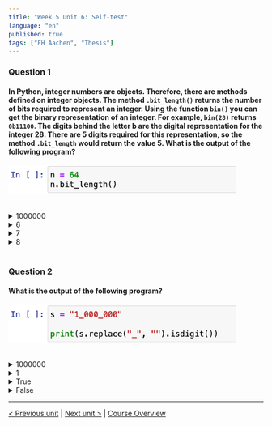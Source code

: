 ```yaml
---
title: "Week 5 Unit 6: Self-test"
language: "en"
published: true
tags: ["FH Aachen", "Thesis"]
---
```


### Question 1

#### In Python, integer numbers are objects. Therefore, there are methods defined on integer objects. The method ```.bit_length()``` returns the number of bits required to represent an integer. Using the function ```bin()``` you can get the binary representation of an integer. For example, ```bin(28)``` returns ```0b11100```. The digits behind the letter b are the digital representation for the integer 28. There are 5 digits required for this representation, so the method ```.bit_length``` would return the value 5. What is the output of the following program?

<img src=imgs/week5_unit6_f1.png width="450"><br><br>

<details>
	<summary>1000000</summary>
	❌
</details>


<details>
	<summary>6</summary>
	❌
</details>


<details>
	<summary>7</summary>
	✅
</details>


<details>
	<summary>8</summary>
	❌
</details>

<br>

### Question 2

#### What is the output of the following program?

<img src=imgs/week5_unit6_f2.png width="450"><br><br>

<details>
	<summary>1000000</summary>
	❌
</details>


<details>
	<summary>1</summary>
	❌
</details>


<details>
	<summary>True</summary>
	✅
</details>


<details>
	<summary>False</summary>
	❌
</details>

---

[< Previous unit](/teaching/python-mooc/week5_unit6_methods_vs_functions) | [Next unit >](/teaching/python-mooc/week5_unit7_destructing_assignment) |
[Course Overview](/teaching/python-mooc)